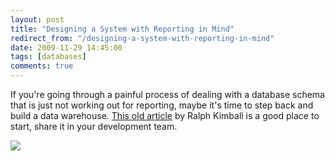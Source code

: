 ```yaml
---
layout: post
title: "Designing a System with Reporting in Mind"
redirect_from: "/designing-a-system-with-reporting-in-mind"
date: 2009-11-29 14:45:00
tags: [databases]
comments: true
---
```

If you're going through a painful process of dealing with a database schema that is just not working out for reporting, maybe it's time to step back and build a data warehouse. [This old article](https://web.archive.org/web/20110305065913/http://www.ralphkimball.com/html/articles_search/articles1997/9708d15.html) by Ralph Kimball is a good place to start, share it in your development team.

![](https://web.archive.org/web/20110305065913/http://www.ralphkimball.com/html/articles_search/articles1997/9708d15/9708kimb.gif)



